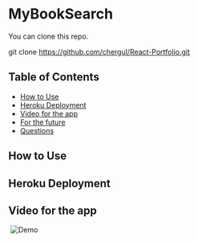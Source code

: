 # MyBookSearch


You can clone this repo.

git clone https://github.com/chergul/React-Portfolio.git

## Table of Contents
* [How to Use](#how-to-use)
* [Heroku Deployment](#heroku-deployment)
* [Video for the app](#video-for-the-app)
* [For the future](#for-the-future)
* [Questions](#questions)

## How to Use



## Heroku Deployment



## Video for the app
​
![Demo](./Assets/demo.gif)